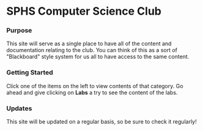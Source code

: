 # SPHS Computer Science Club

### Purpose
This site will serve as a single place to have all of the content and documentation relating to the club. You can think of this as a sort of "Blackboard" style system for us all to have access to the same content.



### Getting Started

Click one of the items on the left to view contents of that category. Go ahead and give clicking on **Labs** a try to see the content of the labs.



### Updates

This site will be updated on a regular basis, so be sure to check it regularly!
